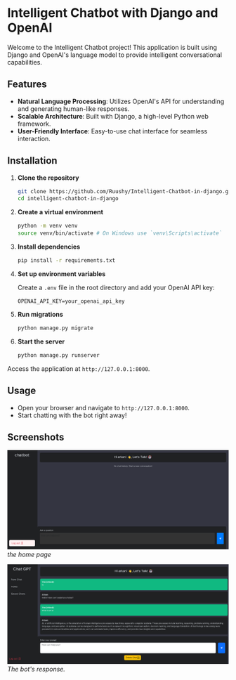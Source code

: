 # Intelligent Chatbot with Django and OpenAI

Welcome to the Intelligent Chatbot project! This application is built using Django and OpenAI's language model to provide intelligent conversational capabilities.

## Features

- **Natural Language Processing**: Utilizes OpenAI's API for understanding and generating human-like responses.
- **Scalable Architecture**: Built with Django, a high-level Python web framework.
- **User-Friendly Interface**: Easy-to-use chat interface for seamless interaction.

## Installation

1. **Clone the repository**

    ```bash
    git clone https://github.com/Ruushy/Intelligent-Chatbot-in-django.git
    cd intelligent-chatbot-in-django
    ```

2. **Create a virtual environment**

    ```bash
    python -m venv venv
    source venv/bin/activate # On Windows use `venv\Scripts\activate`
    ```

3. **Install dependencies**

    ```bash
    pip install -r requirements.txt
    ```

4. **Set up environment variables**

    Create a `.env` file in the root directory and add your OpenAI API key:

    ```
    OPENAI_API_KEY=your_openai_api_key
    ```

5. **Run migrations**

    ```bash
    python manage.py migrate
    ```

6. **Start the server**

    ```bash
    python manage.py runserver
    ```

Access the application at `http://127.0.0.1:8000`.

## Usage

- Open your browser and navigate to `http://127.0.0.1:8000`.
- Start chatting with the bot right away!

## Screenshots

![Chat Interface](img/homepage.png)
*the home page*

![Response Example](img/botwithq.png)
*The bot's response.*
